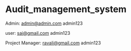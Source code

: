 # Audit_management_system

Admin:
admin@admin.com
admin123

user:
sai@gmail.com
admin123

Project Manager:
ravali@gmail.com
admin123
